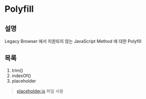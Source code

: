 # Polyfill

## 설명
Legacy Browser 에서 지원되지 않는 JavaScript Method 에 대한 Polyfill


## 목록
1. trim()
2. indexOf()
3. placeholder
> [placeholder.js](https://jamesallardice.github.io/Placeholders.js/) 파일 사용